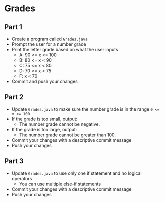 # Grades

## Part 1
- Create a program called `Grades.java`
- Prompt the user for a number grade 
- Print the letter grade based on what the user inputs
  - A: 90 <= x <= 100
  - B: 80 <= x < 90
  - C: 75 <= x < 80
  - D: 70 <= x < 75
  - F: x < 70
- Commit and push your changes

## Part 2
- Update `Grades.java` to make sure the number grade is in the range `0 <= x <= 100`
- If the grade is too small, output:
  - The number grade cannot be negative.
- If the grade is too large, output:
  - The number grade cannot be greater than 100.
- Commit your changes with a descriptive commit message
- Push your changes

## Part 3
- Update `Grades.java` to use only one if statement and no logical operators
  - You can use multiple else-if statements
- Commit your changes with a descriptive commit message
- Push your changes
